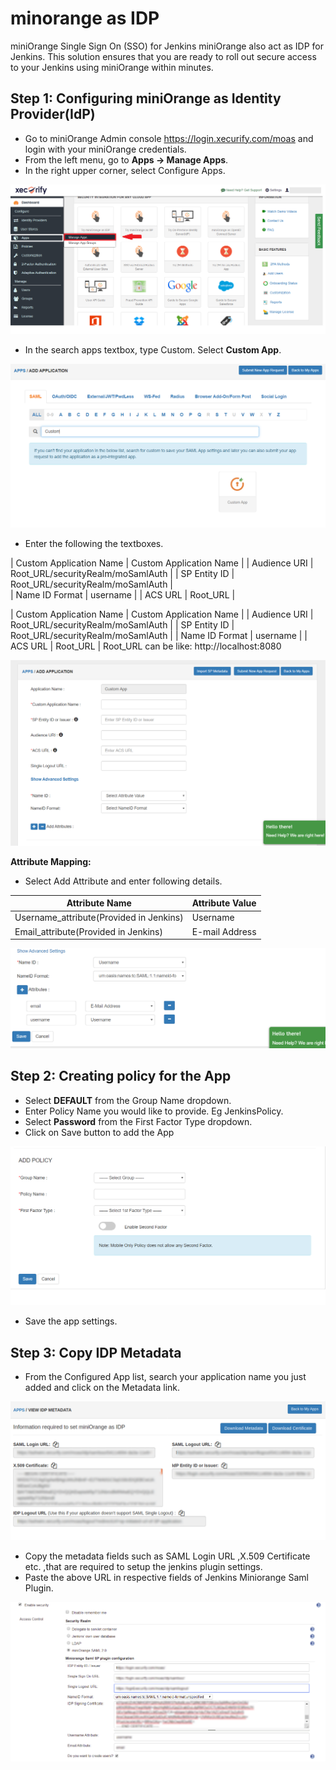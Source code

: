 # minorange as IDP

miniOrange Single Sign On (SSO) for Jenkins  miniOrange also act as IDP for Jenkins. This solution ensures that you are ready to roll out secure access to your Jenkins using miniOrange within minutes.

## Step 1: Configuring miniOrange as Identity Provider(IdP) ##

* Go to miniOrange Admin console https://login.xecurify.com/moas and login with your miniOrange credentials.
* From the left menu, go to **Apps -> Manage Apps**.
* In the right upper corner, select Configure Apps.
 
 ![image_1](/docs/images/miniorange_as_idp/miniorange_manage_app_1.png)
 
* In the search apps textbox, type Custom. Select **Custom App**.
 
 ![image_2](/docs/images/miniorange_as_idp/miniorange_custom_app_3.png)
 
* Enter the following the textboxes.

| Custom Application Name | Custom Application Name | 
| Audience URI | Root_URL/securityRealm/moSamlAuth | 
| SP Entity ID | Root_URL/securityRealm/moSamlAuth |  
| Name ID Format | username | 
| ACS URL | Root_URL | 

| Custom Application Name | Custom Application Name | 
| Audience URI | Root_URL/securityRealm/moSamlAuth |
| SP Entity ID | Root_URL/securityRealm/moSamlAuth | 
| Name ID Format | username | 
| ACS URL | Root_URL |
Root_URL can be like: http://localhost:8080

![image_3](/docs/images/miniorange_as_idp/miniorange_app_edit_4.png)

**Attribute Mapping:**
* Select Add Attribute and enter following details.

| Attribute Name | Attribute Value | 
| --- | --- |
| Username_attribute(Provided in Jenkins) | Username | 
| Email_attribute(Provided in Jenkins) | E-mail Address | 

![image_4](/docs/images/miniorange_as_idp/miniorange_attribute_5.PNG)

## Step 2: Creating policy for the App ##
* Select **DEFAULT** from the Group Name dropdown.
* Enter Policy Name you would like to provide. Eg JenkinsPolicy.
* Select **Password** from the First Factor Type dropdown.
* Click on Save button to add the App

![image_5](/docs/images/miniorange_as_idp/miniorange_policy_6.png)

* Save the app settings.

## Step 3: Copy IDP Metadata ##
* From the Configured App list, search your application name you just added and click on the Metadata link.

![image_7](/docs/images/miniorange_as_idp/miniorange_idp_metadata_8.png)

 * Copy the metadata fields such as SAML Login URL ,X.509 Certificate etc. ,that are required to setup the jenkins plugin settings.
* Paste the above URL in respective fields of Jenkins Miniorange Saml Plugin.

![image_8](/docs/images/miniorange_as_idp/config_jenkins_9.png)
